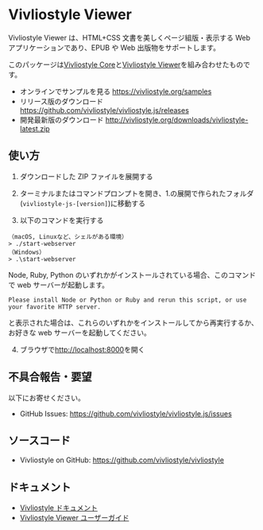 # Vivliostyle Viewer

Vivliostyle Viewer は、HTML+CSS 文書を美しくページ組版・表示する Web アプリケーションであり、EPUB や Web 出版物をサポートします。

このパッケージは[Vivliostyle Core](https://github.com/vivliostyle/vivliostyle.js/tree/master/packages/core)と[Vivliostyle Viewer](https://github.com/vivliostyle/vivliostyle.js/tree/master/packages/viewer)を組み合わせたものです。

- オンラインでサンプルを見る <https://vivliostyle.org/samples>
- リリース版のダウンロード <https://github.com/vivliostyle/vivliostyle.js/releases>
- 開発最新版のダウンロード <http://vivliostyle.org/downloads/vivliostyle-latest.zip>

## 使い方

1. ダウンロードした ZIP ファイルを展開する

2. ターミナルまたはコマンドプロンプトを開き、1.の展開で作られたフォルダ(`vivliostyle-js-[version]`)に移動する

3. 以下のコマンドを実行する

```
（macOS, Linuxなど、シェルがある環境）
> ./start-webserver
（Windows）
> .\start-webserver
```

Node, Ruby, Python のいずれかがインストールされている場合、このコマンドで web サーバーが起動します。

```
Please install Node or Python or Ruby and rerun this script, or use your favorite HTTP server.
```

と表示された場合は、これらのいずれかをインストールしてから再実行するか、お好きな web サーバーを起動してください。

4. ブラウザで<http://localhost:8000>を開く

## 不具合報告・要望

以下にお寄せください。

- GitHub Issues: <https://github.com/vivliostyle/vivliostyle.js/issues>

## ソースコード

- Vivliostyle on GitHub: <https://github.com/vivliostyle/vivliostyle>

## ドキュメント

- [Vivliostyle ドキュメント](https://vivliostyle.org/ja/docs/)
- [Vivliostyle Viewer ユーザーガイド](https://vivliostyle.org/ja/docs/user-guide)
